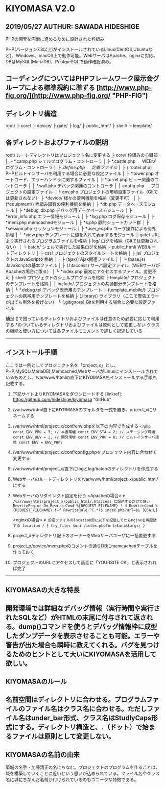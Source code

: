 # KIYOMASA V2.0
2019/05/27
AUTHUR: SAWADA HIDESHIGE
--------------------------------------------------------------------------------
PHPの開発を円滑に進めるために設計された枠組み

PHP(バージョン7.3以上)がインストールされているLinux(CentOS,Ubuntuなど)、Windows、macOS上で動作可能。WebサーバはApache、nginxに対応。DBはMySQL(MariaDB)、PostgreSQLで動作確認済み。

コーディングについてはPHPフレームワーク展示会グループによる標準規約に準ずる
[http://www.php-fig.org/](http://www.php-fig.org/ "PHP-FIG")
--------------------------------------------------------------------------------
## ディレクトリ構造

root/
├ core/
├ device/
├ gate/
├ log/
├ public_html/
├ shell/
└ template/

## 各ディレクトおよびファイルの説明

root/                  ルートディレクトリはプロジェクト名に変更する
├ core/               枠組みの心臓部
│ ├ *.camp.php       シェルプログラム・コントローラ
│ ├ *.castle.php  　 WEBプログラム・コントローラ
│ ├ *.define.php  　 定義ファイル
│ ├ (*.router.php)   PHPビルトインサーバを利用する場合に必要な設定ファイル
│ ├ *.tower.php      オートロード、エラーハンドラに関するファイル
│ ├ *.turret.php     ビュー関連のコントローラ
│ ├ *.wall.php       デバッグ関連のコントローラ
│ ├ config.php    　 プロジェクトの設定ファイル
│ └ env.php          プロジェクトの環境設定ファイル（Gitでは更新されない）
├ *device/            様々の便利機能を格納（変更不可）
│ ├ (*equipment/)    枠組み固有の便利機能を格納
│ ├ *db.php          データベースモジュール
│ ├ *debug_db.php    デバッグ用データベースモジュール
│ ├ *error_info.php  エラー情報モジュール
│ ├ *log.php         ログ保存モジュール
│ ├ *mem.php         memcachedモジュール
│ ├ *s.php           静的ショートカット群
│ ├ *session.php     セッションモジュール
│ ├ *user_ex.php     ユーザ操作による例外処理
│ └ *view.php        テンプレートに値を入れて表示するモジュール
├ gate/               URLより実行されるプログラムファイルを格納
├ log/                ログを格納（Gitでは更新されない）
│ └ batch/           シェルで実行した結果ログを格納
├ public_html/        WEBルートディレクトリ
│ ├ css/             プロジェクトのスタイルシートを格納
│ ├ js/              プロジェクトのJavaScriptを格納
│ │ ├ (ajax/)       Ajax関連ファイル
│ │ └ (base.js)     JavaScriptの基本ファイル
│ ├ (.htaccess)      サーバ設定ファイル（WEBサーバがApacheの場合に限る）
│ └ *index.php       最初にアクセスするファイル。変更不可
├ shell/              プロジェクトのシェルプログラムを格納
├ template/           プロジェクトのテンプレートを格納
│ ├ include/         プロジェクトの共通部分テンプレートを格納
│ └ *.debug.tpl      デバッグ表示用のテンプレート
├ (template_mobile/)  プロジェクトの携帯用テンプレートを格納
├ (.library/)         ライブラリ（ここで警告エラーが出ても例外を投げない）
└ (.gitignore)        Gitを利用する場合に必要な設定ファイル

補足
()で囲っているディレクトリおよびファイルは任意のため必要に応じて利用する
*のついているディレクトリおよびファイルは原則として変更しない
クラスの機能と使い方については各ファイルにコメントで詳しく記述している

--------------------------------------------------------------------------------
## インストール手順

ここでは一例としてプロジェクト名を「project_x」とし、PHP,MySQL(MariaDB),Memcached,WebサーバがLinuxにインストールされているものとし、/var/www/htmlの直下にKIYOMASAをインストールする手順を記載する。

1. 下記サイトよりKIYOMASAをダウンロードする
    [linkref]: https://github.com/hideshige/kiyomasa "GitHub"
 
2. /var/www/html直下にKIYOMASAのフォルダを一式を置き、project_xにリネームする

3. /var/www/html/project_x/conf/env.phpを以下の内容で作成する
`<?php
    const ENV_PRO = 3; // 本番環境
    const ENV_STA = 2; // ステージング環境
    const ENV_DEV = 1; // 開発環境
    const ENV_PHP = 0; // ビルトインサーバ環境
    const ENV = ENV_PHP;`

4. /var/www/html/project_x/conf/config.phpをプロジェクト内容に合わせて変更する

5. /var/www/html/project_x/直下にlogとlog/batchのディレクトリを作成する

6. Webサーバのルートディレクトリを/var/www/html/project_x/public_html/にする

7. Webサーバのリダイレクト設定を行う
    <Apacheの場合>
`# /var/www/html/project_x/public_html/.htaccess に記述するだけで良い
    RewriteEngine On
    RewriteCond %{REQUEST_FILENAME} !-d
    RewriteCond %{REQUEST_FILENAME} !-f
    RewriteRule ^(.*)$ index.php?url=$1 [QSA,L]`
    
    <nginxの場合>
`# 設定ファイルのlocation部に以下を記載してからnginxを再起動する
    location / {
        try_files $uri /index.php?url=$uri&$args;
    }`

8. project_xディレクトリ配下のオーナーをWebサーバユーザに一括変更する

9. project_x/device/mem.phpのコメントの通りDBにmemcachedテーブルを作っておく

10. プロジェクトのURLにアクセスして画面に「YOURSITE OK」と表示されれば完了

--------------------------------------------------------------------------------
## KIYOMASAの大きな特長
開発環境では詳細なデバッグ情報（実行時間や実行されたSQLなど）がHTMLの末尾に付与されて返される。dump()コマンドを使うとデバッグ情報枠に成型したダンプデータを表示させることも可能。エラーや警告が出た場合も瞬時に教えてくれる。バグを見つけるためのヒントとして大いにKIYOMASAを活用して欲しい。
--------------------------------------------------------------------------------
## KIYOMASAのルール
名前空間はディレクトリに合わせる。プログラムファイルのファイル名はクラス名に合わせる。ただしファイル名はunder_bar形式、クラス名はStudlyCaps形式にする。ディレクトリ構造と、.（ドット）で始まるファイルは原則として変更しない。
--------------------------------------------------------------------------------
## KIYOMASAの名前の由来
築城の名手・加藤清正の名にちなむ。プロジェクトのプログラムを作ることは、城を構築していくことに近いという思いが込められている。ファイル名やクラス名に城にちなんだ名前が付けられているのもユニークな特徴である。
